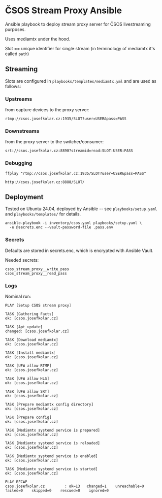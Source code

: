 # ČSOS Stream Proxy Ansible

Ansible playbook to deploy stream proxy server for ČSOS livestreaming purposes.

Uses mediamtx under the hood.

Slot == unique identifier for single stream (in terminology of mediamtx it's called `path`)

## Streaming

Slots are configured in `playbooks/templates/mediamtx.yml` and are used as follows:

### Upstreams

from capture devices to the proxy server:

```
rtmp://csos.josefkolar.cz:1935/SLOT?user=USER&pass=PASS
```

### Downstreams

from the proxy server to the switcher/consumer:

```
srt://csos.josefkolar.cz:8890?streamid=read:SLOT:USER:PASS
```

### Debugging

```shell
ffplay "rtmp://csos.josefkolar.cz:1935/SLOT?user=USER&pass=PASS"
```
```
http://csos.josefkolar.cz:8888/SLOT/
```

## Deployment

Tested on Ubuntu 24.04, deployed by Ansible -- see `playbooks/setup.yaml` and `playbooks/templates/` for details.

```shell
ansible-playbook -i inventory/csos.yaml playbooks/setup.yaml \
  -e @secrets.enc --vault-password-file .pass.env
```

### Secrets

Defaults are stored in secrets.enc, which is encrypted with Ansible Vault.

Needed secrets:
```
csos_stream_proxy__write_pass
csos_stream_proxy__read_pass
```

### Logs

Nominal run:

```
PLAY [Setup CSOS stream proxy]

TASK [Gathering Facts]
ok: [csos.josefkolar.cz]

TASK [Apt update]
changed: [csos.josefkolar.cz]

TASK [Download mediamtx]
ok: [csos.josefkolar.cz]

TASK [Install mediamtx]
ok: [csos.josefkolar.cz]

TASK [UFW allow RTMP]
ok: [csos.josefkolar.cz]

TASK [UFW allow HLS]
ok: [csos.josefkolar.cz]

TASK [UFW allow SRT]
ok: [csos.josefkolar.cz]

TASK [Prepare mediamtx config directory]
ok: [csos.josefkolar.cz]

TASK [Prepare config]
ok: [csos.josefkolar.cz]

TASK [Mediamtx systemd service is prepared]
ok: [csos.josefkolar.cz]

TASK [Mediamtx systemd service is reloaded]
ok: [csos.josefkolar.cz]

TASK [Mediamtx systemd service is enabled]
ok: [csos.josefkolar.cz]

TASK [Mediamtx systemd service is started]
ok: [csos.josefkolar.cz]

PLAY RECAP
csos.josefkolar.cz         : ok=13   changed=1    unreachable=0    failed=0    skipped=0    rescued=0    ignored=0
```